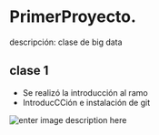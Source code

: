 # PrimerProyecto.
descripción: clase de big data
## clase 1 
- Se realizó la introducción al ramo 
- IntroducCCión e instalación de git

![enter image description here](https://github.com/SaraMoraga2402/PrimerProyecto./blob/main/100_ArquitecturasBigData.jpg)
